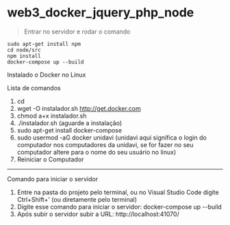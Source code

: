 # web3_docker_jquery_php_node

> Entrar no servidor e rodar o comando

```
sudo apt-get install npm
cd node/src
npm install
docker-compose up --build
```

Instalado o Docker no Linux

Lista de comandos

1. cd
2. wget -O instalador.sh http://get.docker.com
3. chmod a+x instalador.sh
4. ./instalador.sh (aguarde a instalação)
5. sudo apt-get install docker-compose
6. sudo usermod -aG docker unidavi (unidavi aqui significa o login do computador nos computadores da unidavi, se for fazer no seu computador altere para o nome do seu usuário no linux)
7. Reiniciar o Computador

---

Comando para iniciar o servidor

1. Entre na pasta do projeto pelo terminal, ou no Visual Studio Code digite Ctrl+Shift+' (ou diretamente pelo terminal)
2. Digite esse comando para iniciar o servidor: docker-compose up --build
3. Após subir o servidor subir a URL: http://localhost:41070/
